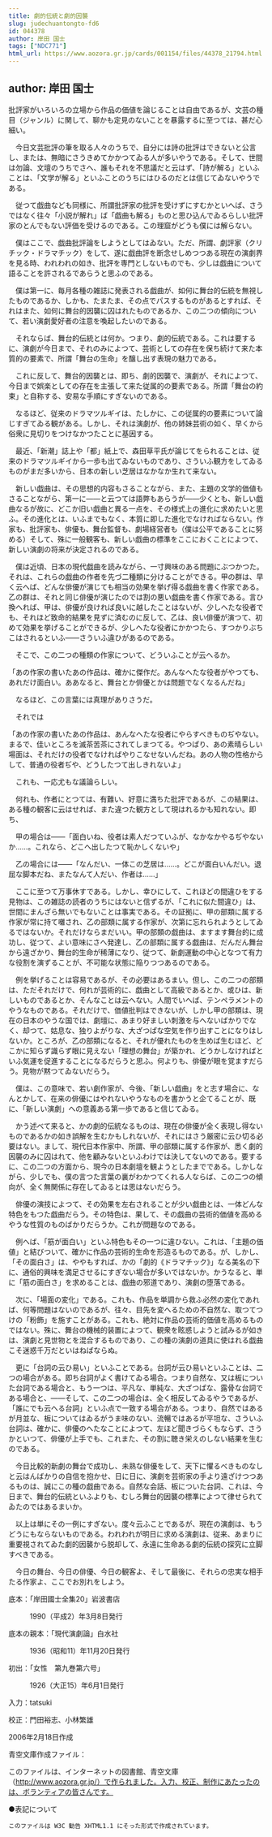 ```yaml
---
title: 劇的伝統と劇的因襲
slug: judechuantongto-fd6
id: 044378
author: 岸田 国士
tags: ["NDC771"]
html_url: https://www.aozora.gr.jp/cards/001154/files/44378_21794.html
---
```


## author: 岸田 国士

批評家がいろいろの立場から作品の価値を論じることは自由であるが、文芸の種目（ジャンル）に関して、聊かも定見のないことを暴露するに至つては、甚だ心細い。

　今日文芸批評の筆を取る人々のうちで、自分には詩の批評はできないと公言し、または、無暗にさうきめてかかつてゐる人が多いやうである。そして、世間は勿論、文壇のうちでさへ、誰もそれを不思議だと云はず、「詩が解る」といふことは、「文学が解る」といふことのうちにはひるのだとは信じてゐないやうである。

　従つて戯曲なども同様に、所謂批評家の批評を受けずにすむかといへば、さうではなく往々「小説が解れ」ば「戯曲も解る」ものと思ひ込んでゐるらしい批評家のとんでもない評価を受けるのである。この理窟がどうも僕には解らない。



　僕はここで、戯曲批評論をしようとしてはゐない。ただ、所謂、劇評家（クリチック・ドラマチック）をして、遂に戯曲評を断念せしめつつある現在の演劇界を見る時、われわれの如き、批評を専門としないものでも、少しは戯曲について語ることを許されるであらうと思ふのである。



　僕は第一に、毎月各種の雑誌に発表される戯曲が、如何に舞台的伝統を無視したものであるか、しかも、たまたま、その点でパスするものがあるとすれば、それはまた、如何に舞台的因襲に囚はれたものであるか、この二つの傾向について、若い演劇愛好者の注意を喚起したいのである。



　それならば、舞台的伝統とは何か。つまり、劇的伝統である。これは要するに、演劇が今日まで、それのみによつて、芸術としての存在を保ち続けて来た本質的の要素で、所謂「舞台の生命」を醸し出す表現の魅力である。

　これに反して、舞台的因襲とは、即ち、劇的因襲で、演劇が、それによつて、今日まで娯楽としての存在を主張して来た従属的の要素である。所謂「舞台の約束」と自称する、安易な手順にすぎないのである。

　なるほど、従来のドラマツルギイは、たしかに、この従属的の要素について論じすぎてゐる観がある。しかし、それは演劇が、他の姉妹芸術の如く、早くから俗衆に見切りをつけなかつたことに基因する。

　最近、「新潮」誌上や「都」紙上で、森田草平氏が論じてをられることは、従来のドラマツルギイから一歩も出てゐないものであり、さういふ観方をしてゐるものがまだ多いから、日本の新しい芝居はなかなか生れて来ない。



　新しい戯曲は、その思想的内容もさることながら、また、主題の文学的価値もさることながら、第一に――と云つては語弊もあらうが――少くとも、新しい戯曲なるが故に、どこか旧い戯曲と異る一点を、その様式上の進化に求めたいと思ふ。その進化とは、いふまでもなく、本質に即した進化でなければならない。作家も、批評家も、俳優も、舞台監督も、劇場経営者も（僕は公平であることに努める）そして、殊に一般観客も、新しい戯曲の標準をここにおくことによつて、新しい演劇の将来が決定されるのである。

　僕は近頃、日本の現代戯曲を読みながら、一寸興味のある問題にぶつかつた。それは、これらの戯曲の作者を先づ二種類に分けることができる。甲の群は、早く云へば、どんな俳優が演じても相当の効果を挙げ得る戯曲を書く作家である。乙の群は、それと同じ俳優が演じたのでは割の悪い戯曲を書く作家である。言ひ換へれば、甲は、俳優が良ければ良いに越したことはないが、少しへたな役者でも、それほど致命的結果を見ずに済むのに反して、乙は、良い俳優が演つて、初めて効果を挙げることができるが、少しへたな役者にかかつたら、すつかりぶちこはされるといふ――さういふ違ひがあるのである。

　そこで、この二つの種類の作家について、どういふことが云へるか。

「あの作家の書いたあの作品は、確かに傑作だ。あんなへたな役者がやつても、あれだけ面白い。ああなると、舞台とか俳優とかは問題でなくなるんだね」

　なるほど、この言葉には真理がありさうだ。

　それでは

「あの作家の書いたあの作品は、あんなへたな役者にやらすべきものぢやない。まるで、佳いところを滅茶苦茶にされてしまつてる。やつぱり、あの素晴らしい場面は、それだけの役者でなければやりこなせないんだね。あの人物の性格からして、普通の役者ぢや、どうしたつて出しきれないよ」

　これも、一応尤もな議論らしい。

　何れも、作者にとつては、有難い、好意に満ちた批評であるが、この結果は、ある種の観客に云はせれば、また違つた観方として現はれるかも知れない。即ち、

　甲の場合は――「面白いね、役者は素人だつていふが、なかなかやるぢやないか……。これなら、どこへ出したつて恥かしくないや」

　乙の場合には――「なんだい、一体この芝居は……。どこが面白いんだい。退屈な脚本だね、またなんて人だい、作者は……」

　ここに至つて万事休すである。しかし、幸ひにして、これほどの間違ひをする見物は、この雑誌の読者のうちにはないと信ずるが、「これに似た間違ひ」は、世間にまんざら無いでもないことは事実である。その証拠に、甲の部類に属する作家が常に持て囃され、乙の部類に属する作家が、次第に忘れられようとしてゐるではないか。それだけならまだいい。甲の部類の戯曲は、ますます舞台的に成功し、従つて、よい意味にさへ発達し、乙の部類に属する戯曲は、だんだん舞台から遠ざかり、舞台的生命が稀薄になり、従つて、新劇運動の中心となつて有力な役割を演ずることが、不可能な状態に陥りつつあるのである。

　例を挙げることは容易であるが、その必要はあるまい。但し、この二つの部類は、ただそれだけで、何れが芸術的に、戯曲として高級であるとか、或ひは、新しいものであるとか、そんなことは云へない。人間でいへば、テンペラメントのやうなものである。それだけで、価値批判はできないが、しかし甲の部類は、現在の日本のやうな国では、劇壇に、あまり好ましい刺激を与へないばかりでなく、却つて、姑息な、独りよがりな、大ざつぱな空気を作り出すことになりはしないか。ところが、乙の部類になると、それが優れたものを生めば生むほど、どこかに知らず識らず眼に見えない「理想の舞台」が築かれ、どうかしなければといふ気運を促進することになるだらうと思ふ。何よりも、俳優が眼を覚ますだらう。見物が黙つてゐないだらう。

　僕は、この意味で、若い劇作家が、今後、「新しい戯曲」をと志す場合に、なんとかして、在来の俳優にはやれないやうなものを書かうと企てることが、既に、「新しい演劇」への意義ある第一歩であると信じてゐる。



　かう述べて来ると、かの劇的伝統なるものは、現在の俳優が全く表現し得ないものであるかの如き誤解を生むかもしれないが、それにはさう厳密に云ひ切る必要はない。まして、現代日本作家中、所謂、甲の部類に属する作家が、悉く劇的因襲のみに囚はれて、他を顧みないといふわけでは決してないのである。要するに、この二つの方面から、現今の日本劇壇を観ようとしたまでである。しかしながら、少しでも、僕の言つた言葉の裏がわかつてくれる人ならば、この二つの傾向が、全く無関係に存在してゐるとは思はないだらう。



　俳優の演技によつて、その効果を左右されることが少い戯曲とは、一体どんな特色をもつた戯曲だらう。その特色は、果して、その戯曲の芸術的価値を高めるやうな性質のものばかりだらうか。これが問題なのである。

　例へば、「筋が面白い」といふ特色もその一つに違ひない。これは、「主題の価値」と結びついて、確かに作品の芸術的生命を形造るものである。が、しかし、「その面白さ」は、ややもすれば、かの「劇的《ドラマチック》」なる美名の下に、通俗的興味を満足させるにすぎない場合が多いではないか。かうなると、単に「筋の面白さ」を求めることは、戯曲の邪道であり、演劇の堕落である。

　次に、「場面の変化」である。これも、作品を単調から救ふ必然の変化であれば、何等問題はないのであるが、往々、目先を変へるための不自然な、取つてつけの「粉飾」を施すことがある。これも、絶対に作品の芸術的価値を高めるものではない。殊に、舞台の機械的装置によつて、観衆を眩惑しようと試みるが如きは、演劇と見世物とを混合するものであり、この種の演劇の道具に使はれる戯曲こそ迷惑千万だといはねばならぬ。

　更に「台詞の云ひ易い」といふことである。台詞が云ひ易いといふことは、二つの場合がある。即ち台詞がよく書けてゐる場合。つまり自然な、又は板についた台詞である場合と、もう一つは、平凡な、単純な、大ざつぱな、露骨な台詞である場合と、――そして、この二つの場合は、全く相反してゐるやうであるが、「誰にでも云へる台詞」といふ点で一致する場合がある。つまり、自然ではあるが月並な、板についてはゐるがうま味のない、流暢ではあるが平坦な、さういふ台詞は、確かに、俳優のへたなことによつて、左ほど聞きづらくもならず、さうかといつて、俳優が上手でも、これまた、その割に聴き栄えのしない結果を生むのである。

　今日比較的新劇の舞台で成功し、未熟な俳優をして、天下に懼るべきものなしと云はんばかりの自信を抱かせ、日に日に、演劇を芸術家の手より遠ざけつつあるものは、誠にこの種の戯曲である。自然な会話、板についた台詞、これは、今日まで、舞台的伝統といふよりも、むしろ舞台的因襲の標準によつて律せられてゐたのではあるまいか。



　以上は単にその一例にすぎない。度々云ふことであるが、現在の演劇は、もうどうにもならないものである。われわれが明日に求める演劇は、従来、あまりに重要視されてゐた劇的因襲から脱却して、永遠に生命ある劇的伝統の探究に立脚すべきである。

　今日の舞台、今日の俳優、今日の観客よ、そして最後に、それらの忠実な相手たる作家よ、ここでお別れをしよう。













底本：「岸田國士全集20」岩波書店


　　　1990（平成2）年3月8日発行

底本の親本：「現代演劇論」白水社

　　　1936（昭和11）年11月20日発行

初出：「女性　第九巻第六号」

　　　1926（大正15）年6月1日発行

入力：tatsuki

校正：門田裕志、小林繁雄

2006年2月18日作成

青空文庫作成ファイル：

このファイルは、インターネットの図書館、青空文庫（http://www.aozora.gr.jp/）で作られました。入力、校正、制作にあたったのは、ボランティアの皆さんです。











●表記について


	このファイルは W3C 勧告 XHTML1.1 にそった形式で作成されています。